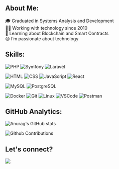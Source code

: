 ## About Me:

🎓 Graduated in Systems Analysis and Development <br />👨‍💻 Working with technology since 2010 <br />📖 Learning about Blockchain and Smart Contracts <br /> 😍 I’m passionate about technology

## Skills:

![PHP](https://img.shields.io/badge/-PHP-333?style=flat&logo=php&logoColor=FFF) ![Symfony](https://img.shields.io/badge/-Symfony-333?style=flat&logo=symfony&logoColor=FFF) ![Laravel](https://img.shields.io/badge/-Laravel-333?style=flat&logo=laravel&logoColor=FFF)

![HTML](https://img.shields.io/badge/-HTML-333?style=flat&logo=HTML5&logoColor=FFF) ![CSS](https://img.shields.io/badge/-CSS-333?style=flat&logo=CSS3&logoColor=FFF) ![JavaScript](https://img.shields.io/badge/-JavaScript-333?style=flat&logo=javascript&logoColor=FFF) ![React](https://img.shields.io/badge/-React.js-333?style=flat&logo=react&logoColor=FFF) 

![MySQL](https://img.shields.io/badge/-MySQL-333?style=flat&logo=mysql&logoColor=FFF) ![PostgreSQL](https://img.shields.io/badge/-PostgreSQL-333?style=flat&logo=postgresql&logoColor=FFF)

![Docker](https://img.shields.io/badge/-Docker-333?style=flat&logo=docker&logoColor=FFF) ![Git](https://img.shields.io/badge/-Git-333?style=flat&logo=git&logoColor=FFF) ![Linux](https://img.shields.io/badge/-Linux-333?style=flat&logo=linux&logoColor=FFF) ![VSCode](https://img.shields.io/badge/-VSCode-333?style=flat&logo=visual-studio-code&logoColor=FFF) ![Postman](https://img.shields.io/badge/-Postman-333?style=flat&logo=postman&logoColor=FFF)

## GitHub Analytics:

![Anurag's GitHub stats](https://github-readme-stats.vercel.app/api?username=LucinoGonzaga&show_icons=true&theme=dracula)

![Github Contributions](https://github-readme-streak-stats.herokuapp.com/?user=LucinoGonzaga&hide_border=false&theme=dracula)


## Let's connect?

<a href="https://www.linkedin.com/in/lucino-gonzaga" target="_blank"><img src="https://img.shields.io/badge/-Lucino Gonzaga-333?style=flat&logo=linkedin&logoColor=FFF)"/></a>
